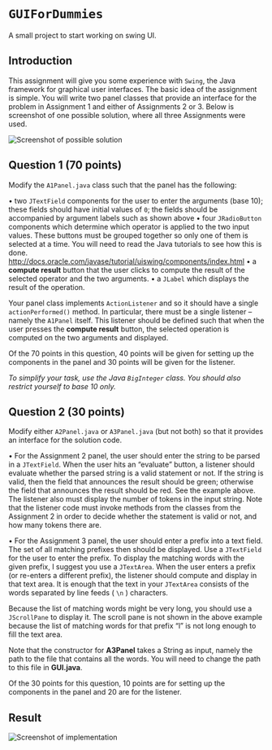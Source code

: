 `GUIForDummies`
===============

A small project to start working on swing UI.


## Introduction

This assignment will give you some experience with `Swing`, the Java framework for graphical user interfaces.
The basic idea of the assignment is simple. You will write two panel classes that provide an interface for the problem in Assignment 1 and either of Assignments 2 or 3. Below is screenshot of one possible solution, where all three Assignments were used.


![Screenshot of possible solution](https://raw.github.com/cadesalaberry/GUIForDummies/master/assets/example.png)


## Question 1 (70 points)

Modify the `A1Panel.java` class such that the panel has the following:

• two `JTextField` components for the user to enter the arguments (base 10); these fields should have initial values of `0`; the fields should be accompanied by argument labels such as shown above
• four `JRadioButton` components which determine which operator is applied to the two input values. These buttons must be grouped together so only one of them is selected at a time. You will need to read the Java tutorials to see how this is done. http://docs.oracle.com/javase/tutorial/uiswing/components/index.html
• a **compute result** button that the user clicks to compute the result of the selected operator and the two arguments.
• a `JLabel` which displays the result of the operation.

Your panel class implements `ActionListener` and so it should have a single `actionPerformed()` method. In particular, there must be a single listener – namely the `A1Panel` itself. This listener should be defined such that when the user presses the **compute result** button, the selected operation is computed on the two arguments and displayed.

Of the 70 points in this question, 40 points will be given for setting up the components in the panel and 30 points will be given for the listener.

*To simplify your task, use the Java `BigInteger` class. You should also restrict yourself to base 10 only.*


## Question 2 (30 points)

Modify either `A2Panel.java` or `A3Panel.java` (but not both) so that it provides an interface for the solution code.

• For the Assignment 2 panel, the user should enter the string to be parsed in a `JTextField`. When the user hits an “evaluate” button, a listener should evaluate whether the parsed string is a valid statement or not. If the string is valid, then the field that announces the result should be green; otherwise the field that announces the result should be red. See the example above. The listener also
must display the number of tokens in the input string.
Note that the listener code must invoke methods from the classes from the Assignment 2 in order to decide whether the statement is valid or not, and how many tokens there are.

• For the Assignment 3 panel, the user should enter a prefix into a text field. The set of all matching prefixes then should be displayed. Use a `JTextField` for the user to enter the prefix. To display the matching words with the given prefix, I suggest you use a `JTextArea`. When the user enters a prefix (or re-enters a different prefix), the listener should compute and display in that text area. It is enough that the text in your `JTextArea` consists of the words separated by line feeds ( `\n` ) characters.

Because the list of matching words might be very long, you should use a `JScrollPane` to display it. The scroll pane is not shown in the above example because the list of matching words for that prefix “l” is not long enough to fill the
text area.

Note that the constructor for **A3Panel** takes a String as input, namely the path to the file that contains all the words. You will need to change the path to this file in
**GUI.java**.

Of the 30 points for this question, 10 points are for setting up the components in the panel and 20 are for the listener.


## Result

![Screenshot of implementation](https://raw.github.com/cadesalaberry/GUIForDummies/master/assets/screenshot.png)